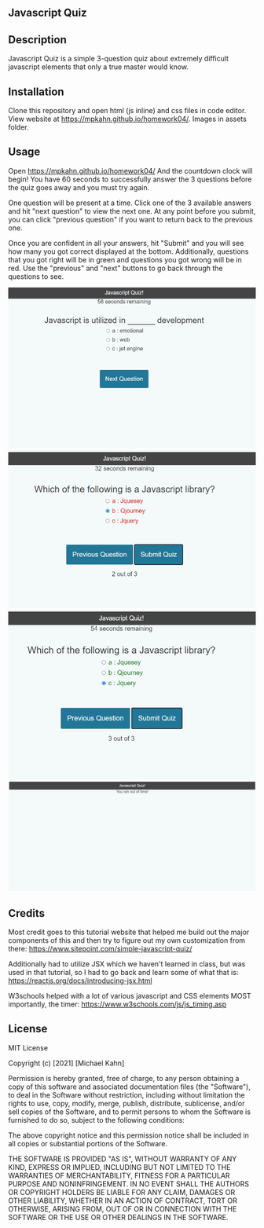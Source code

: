 ## Javascript Quiz

## Description
Javascript Quiz is a simple 3-question quiz about extremely difficult javascript elements that only a true master would know.

## Installation
Clone this repository and open html (js inline) and css files in code editor. View website at https://mpkahn.github.io/homework04/. Images in assets folder.

## Usage
Open https://mpkahn.github.io/homework04/ And the countdown clock will begin! You have 60 seconds to successfully answer the 3 questions before the quiz goes away and you must try again.

One question will be present at a time. Click one of the 3 available answers and hit "next question" to view the next one. At any point before you submit, you can click "previous question" if you want to return back to the previous one. 

Once you are confident in all your answers, hit "Submit" and you will see how many you got correct displayed at the bottom. Additionally, questions that you got right will be in green and questions you got wrong will be in red. Use the "previous" and "next" buttons to go back through the questions to see. 

![Main quiz page](Assets/images/quiz1.jpg)
![Question incorrect](Assets/images/quiz2.jpg)
![Question Correct](Assets/images/quiz3.jpg)
![Time is up!](Assets/images/fail.jpg)

## Credits
Most credit goes to this tutorial website that helped me build out the major components of this and then try to figure out my own customization from there: https://www.sitepoint.com/simple-javascript-quiz/

Additionally had to utilize JSX which we haven't learned in class, but was used in that tutorial, so I had to go back and learn some of what that is: https://reactjs.org/docs/introducing-jsx.html

W3schools helped with a lot  of various javascript and CSS elements MOST importantly, the timer: https://www.w3schools.com/js/js_timing.asp


## License
MIT License

Copyright (c) [2021] [Michael Kahn]

Permission is hereby granted, free of charge, to any person obtaining a copy of this software and associated documentation files (the "Software"), to deal in the Software without restriction, including without limitation the rights to use, copy, modify, merge, publish, distribute, sublicense, and/or sell copies of the Software, and to permit persons to whom the Software is furnished to do so, subject to the following conditions:

The above copyright notice and this permission notice shall be included in all copies or substantial portions of the Software.

THE SOFTWARE IS PROVIDED "AS IS", WITHOUT WARRANTY OF ANY KIND, EXPRESS OR IMPLIED, INCLUDING BUT NOT LIMITED TO THE WARRANTIES OF MERCHANTABILITY, FITNESS FOR A PARTICULAR PURPOSE AND NONINFRINGEMENT. IN NO EVENT SHALL THE AUTHORS OR COPYRIGHT HOLDERS BE LIABLE FOR ANY CLAIM, DAMAGES OR OTHER LIABILITY, WHETHER IN AN ACTION OF CONTRACT, TORT OR OTHERWISE, ARISING FROM, OUT OF OR IN CONNECTION WITH THE SOFTWARE OR THE USE OR OTHER DEALINGS IN THE SOFTWARE.

